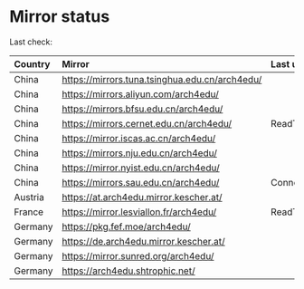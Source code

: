 <script src="./time.js"></script>
# Mirror status
Last check: <script type="text/javascript">localize(1749537380.3112395);</script>

|Country|Mirror|Last update|
|:------|:-----|:----------|
|China|https://mirrors.tuna.tsinghua.edu.cn/arch4edu/|<script type="text/javascript">localize(1749494871);</script>|
|China|https://mirrors.aliyun.com/arch4edu/|<script type="text/javascript">localize(1749494871);</script>|
|China|https://mirrors.bfsu.edu.cn/arch4edu/|<script type="text/javascript">localize(1749494871);</script>|
|China|https://mirrors.cernet.edu.cn/arch4edu/|ReadTimeout|
|China|https://mirror.iscas.ac.cn/arch4edu/|<script type="text/javascript">localize(1749494871);</script>|
|China|https://mirrors.nju.edu.cn/arch4edu/|<script type="text/javascript">localize(1749454841);</script>|
|China|https://mirror.nyist.edu.cn/arch4edu/|<script type="text/javascript">localize(1749494871);</script>|
|China|https://mirrors.sau.edu.cn/arch4edu/|ConnectionError|
|Austria|https://at.arch4edu.mirror.kescher.at/|<script type="text/javascript">localize(1749494871);</script>|
|France|https://mirror.lesviallon.fr/arch4edu/|ReadTimeout|
|Germany|https://pkg.fef.moe/arch4edu/|<script type="text/javascript">localize(1749494871);</script>|
|Germany|https://de.arch4edu.mirror.kescher.at/|<script type="text/javascript">localize(1749494871);</script>|
|Germany|https://mirror.sunred.org/arch4edu/|<script type="text/javascript">localize(1749494871);</script>|
|Germany|https://arch4edu.shtrophic.net/|<script type="text/javascript">localize(1749494871);</script>|

<script src="./tablefilter/tablefilter.js"></script>
<script src="./table.js"></script>